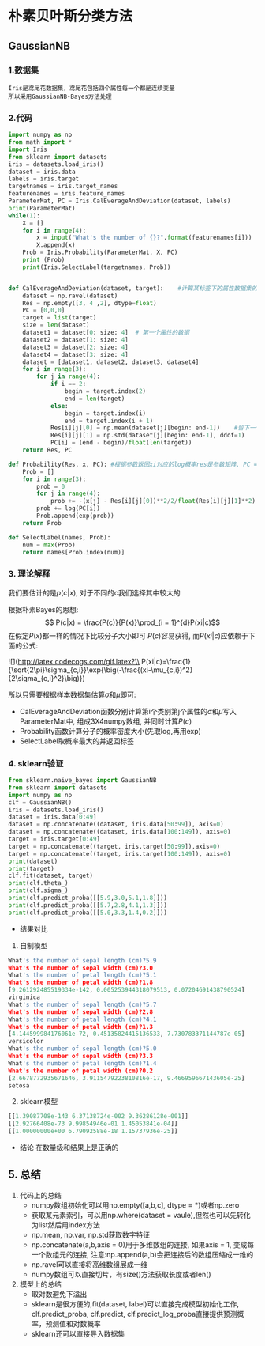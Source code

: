 # 朴素贝叶斯分类方法
## GaussianNB

### 1.数据集
```
Iris是鸢尾花数据集，鸢尾花包括四个属性每一个都是连续变量
所以采用GaussianNB-Bayes方法处理
```

### 2.代码
```py
import numpy as np
from math import *
import Iris
from sklearn import datasets
iris = datasets.load_iris()
dataset = iris.data
labels = iris.target
targetnames = iris.target_names
featurenames = iris.feature_names
ParameterMat, PC = Iris.CalEverageAndDeviation(dataset, labels)
print(ParameterMat)
while(1):
    X = []
    for i in range(4):
        x = input("What's the number of {}?".format(featurenames[i]))
        X.append(x)
    Prob = Iris.Probability(ParameterMat, X, PC)
    print (Prob)
    print(Iris.SelectLabel(targetnames, Prob))


def CalEverageAndDeviation(dataset, target):    #计算某标签下的属性数据集的方差均值矩阵i为属性j为标签
    dataset = np.ravel(dataset)
    Res = np.empty([3, 4 ,2], dtype=float)
    PC = [0,0,0]
    target = list(target)
    size = len(dataset)
    dataset1 = dataset[0: size: 4]  # 第一个属性的数据
    dataset2 = dataset[1: size: 4]
    dataset3 = dataset[2: size: 4]
    dataset4 = dataset[3: size: 4]
    dataset = [dataset1, dataset2, dataset3, dataset4]
    for i in range(3):
        for j in range(4):
            if i == 2:
                begin = target.index(2)
                end = len(target)
            else:
                begin = target.index(i)
                end = target.index(i + 1)
            Res[i][j][0] = np.mean(dataset[j][begin: end-1])    #留下一个作为验证
            Res[i][j][1] = np.std(dataset[j][begin: end-1], ddof=1)
            PC[i] = (end - begin)/float(len(target))
    return Res, PC

def Probability(Res, x, PC): #根据参数返回xi对应的log概率res是参数矩阵, PC = p(C) ，x是数据向量，返回概率向量
    Prob = []
    for i in range(3):
        prob = 0
        for j in range(4):
            prob += -(x[j] - Res[i][j][0])**2/2/float(Res[i][j][1]**2) - 0.5*log(2*pi) - log(Res[i][j][1])
        prob += log(PC[i])
        Prob.append(exp(prob))
    return Prob

def SelectLabel(names, Prob):
    num = max(Prob)
    return names[Prob.index(num)]
```
### 3. 理论解释

我们要估计的是$p(c|x)$, 对于不同的c我们选择其中较大的

根据朴素Bayes的思想:
$$  P(c|x) = \frac{P(c)}{P(x)}\prod_{i = 1}^{d}P(xi|c)$$
在假定$P(x)$都一样的情况下比较分子大小即可
$P(c)$容易获得, 而$P(xi|c)$应依赖于下面的公式:

![](http://latex.codecogs.com/gif.latex?\\ P(xi|c)=\\frac{1}{\\sqrt{2\pi}\\sigma_{c,i}}\\exp{\big(-\\frac{(xi-\\mu_{c,i})^2}{2\\sigma_{c,i}^2}\\big)})

所以只需要根据样本数据集估算$\sigma$和$\mu$即可:

* CalEverageAndDeviation函数分别计算第i个类别第j个属性的$\sigma$和$\mu$写入ParameterMat中, 组成3X4numpy数组, 并同时计算$P(c)$
* Probability函数计算分子的概率密度大小(先取log,再用exp)
* SelectLabel取概率最大的并返回标签

### 4. sklearn验证
```py
from sklearn.naive_bayes import GaussianNB
from sklearn import datasets
import numpy as np
clf = GaussianNB()
iris = datasets.load_iris()
dataset = iris.data[0:49]
dataset = np.concatenate((dataset, iris.data[50:99]), axis=0)
dataset = np.concatenate((dataset, iris.data[100:149]), axis=0)
target = iris.target[0:49]
target = np.concatenate((target, iris.target[50:99]),axis=0)
target = np.concatenate((target, iris.target[100:149]), axis=0)
print(dataset)
print(target)
clf.fit(dataset, target)
print(clf.theta_)
print(clf.sigma_)
print(clf.predict_proba([[5.9,3.0,5.1,1.8]]))
print(clf.predict_proba([[5.7,2.8,4.1,1.3]]))
print(clf.predict_proba([[5.0,3.3,1.4,0.2]]))
```
* 结果对比
1. 自制模型
```py
What's the number of sepal length (cm)?5.9
What's the number of sepal width (cm)?3.0
What's the number of petal length (cm)?5.1
What's the number of petal width (cm)?1.8
[9.261292485519334e-142, 0.005253944318079513, 0.07204691438790524]
virginica
What's the number of sepal length (cm)?5.7
What's the number of sepal width (cm)?2.8
What's the number of petal length (cm)?4.1
What's the number of petal width (cm)?1.3
[4.144599984176061e-72, 0.45135824415136533, 7.730783371144787e-05]
versicolor
What's the number of sepal length (cm)?5.0
What's the number of sepal width (cm)?3.3
What's the number of petal length (cm)?1.4
What's the number of petal width (cm)?0.2
[2.6678772935671646, 3.9115479223810816e-17, 9.466959667143605e-25]
setosa
```
2. sklearn模型
```py
[[1.39087708e-143 6.37138724e-002 9.36286128e-001]]
[[2.92766408e-73 9.99854946e-01 1.45053841e-04]]
[[1.00000000e+00 6.79092588e-18 1.15737936e-25]]
```

* 结论
  在数量级和结果上是正确的

## 5. 总结
1. 代码上的总结
   * numpy数组初始化可以用np.empty([a,b,c], dtype = *)或者np.zero
   * 获取某元素索引，可以用np.where(dataset = vaule),但然也可以先转化为list然后用index方法
   * np.mean, np.var, np.std获取数字特征
   * np.concatenate(a,b,axis = 0)用于多维数组的连接, 如果axis = 1, 变成每一个数组元的连接, 注意:np.append(a,b)会把连接后的数组压缩成一维的
   * np.ravel可以直接将高维数组展成一维
   * numpy数组可以直接切片，有size()方法获取长度或者len()
2. 模型上的总结
   * 取对数避免下溢出
   * sklearn是很方便的,fit(dataset, label)可以直接完成模型初始化工作, clf.predict_proba, clf.predict, clf.predict_log_proba直接提供预测概率，预测值和对数概率
   * sklearn还可以直接导入数据集

